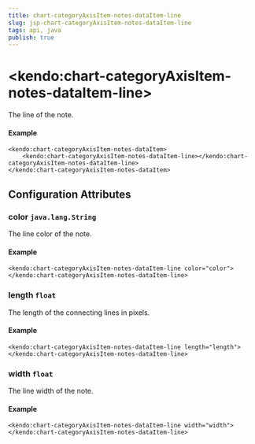 ```yaml
---
title: chart-categoryAxisItem-notes-dataItem-line
slug: jsp-chart-categoryAxisItem-notes-dataItem-line
tags: api, java
publish: true
---
```


# \<kendo:chart-categoryAxisItem-notes-dataItem-line\>

The line of the note.

#### Example
    <kendo:chart-categoryAxisItem-notes-dataItem>
        <kendo:chart-categoryAxisItem-notes-dataItem-line></kendo:chart-categoryAxisItem-notes-dataItem-line>
    </kendo:chart-categoryAxisItem-notes-dataItem>

## Configuration Attributes

### color `java.lang.String`

The line color of the note.

#### Example
    <kendo:chart-categoryAxisItem-notes-dataItem-line color="color">
    </kendo:chart-categoryAxisItem-notes-dataItem-line>

### length `float`

The length of the connecting lines in pixels.

#### Example
    <kendo:chart-categoryAxisItem-notes-dataItem-line length="length">
    </kendo:chart-categoryAxisItem-notes-dataItem-line>

### width `float`

The line width of the note.

#### Example
    <kendo:chart-categoryAxisItem-notes-dataItem-line width="width">
    </kendo:chart-categoryAxisItem-notes-dataItem-line>

